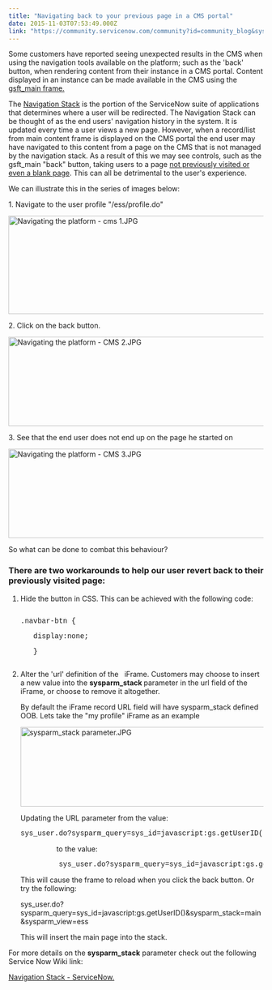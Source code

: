 ```yaml
---
title: "Navigating back to your previous page in a CMS portal"
date: 2015-11-03T07:53:49.000Z
link: "https://community.servicenow.com/community?id=community_blog&sys_id=256eeeaddbd0dbc01dcaf3231f961910"
---
```

<p>Some customers have reported seeing unexpected results in the CMS when using the navigation tools available on the platform; such as the 'back' button, when rendering content from their instance in a CMS portal. Content displayed in an instance can be made available in the CMS using the <a title="ki.servicenow.com/index.php?title=Content_Management_Integration_Points#Linking_to_Content" href="http://wiki.servicenow.com/index.php?title=Content_Management_Integration_Points#Linking_to_Content">gsft_main frame.</a></p><p></p><p>The <a title="ki.servicenow.com/index.php?title=Navigation_Stack" href="http://wiki.servicenow.com/index.php?title=Navigation_Stack">Navigation Stack</a> is the portion of the ServiceNow suite of applications that determines where a user will be redirected. The Navigation Stack can be thought of as the end users' navigation history in the system. It is updated every time a user views a new page. However, when a record/list from main content frame is displayed on the CMS portal the end user may have navigated to this content from a page on the CMS that is not managed by the navigation stack. As a result of this we may see controls, such as the gsft_main "back" button, taking users to a page <a title="i.service-now.com/kb_view.do?sysparm_article=KB0552041" href="https://hi.service-now.com/kb_view.do?sysparm_article=KB0552041">not previously visited or even a blank page</a>. This can all be detrimental to the user's experience.</p><p></p><p></p><p>We can illustrate this in the series of images below:</p><p></p><p>1. Navigate to the user profile "/ess/profile.do"</p><p><img   alt="Navigating the platform - cms 1.JPG" class="image-3 jive-image" src="d68eb331db54db048c8ef4621f96195d.iix" style="width: 620px; height: 194px; display: block; margin-left: auto; margin-right: auto;"/></p><p></p><p>2. Click on the back button.</p><p><img   alt="Navigating the platform - CMS 2.JPG" class="image-4 jive-image" src="07f52d8adb18d7041dcaf3231f9619cb.iix" style="width: 620px; height: 176px; display: block; margin-left: auto; margin-right: auto;"/></p><p></p><p>3. See that the end user does not end up on the page he started on</p><p><img   alt="Navigating the platform - CMS 3.JPG" class="image-5 jive-image" src="050df886db1013043eb27a9e0f961989.iix" style="width: 620px; height: 176px; display: block; margin-left: auto; margin-right: auto;"/></p><p></p><p>So what can be done to combat this behaviour?</p><p></p><p></p><h3>There are two workarounds to help our user revert back to their previously visited page:</h3><p></p><ol><li>Hide the button in CSS. This can be achieved with the following code:<p></p><pre __default_attr="plain" __jive_macro_name="code" class="_jivemacro_uid_14464890286111521 jive_macro_code jive_text_macro" data-renderedposition="1135.796875_38_1162_48" jivemacro_uid="_14464890286111521"><p><span style="font-family: 'courier new', courier;">.navbar-btn {</span></p><p><span style="font-family: 'courier new', courier;">   display:none;</span></p><p><span style="font-family: 'courier new', courier;">   }</span></p></pre></li><li>Alter the 'url' definition of the   iFrame. Customers may choose to insert a new value into the <strong>sysparm_stack </strong> parameter in the url field of the iFrame, or choose to remove it altogether.<p></p><p>By default the iFrame record URL field will have sysparm_stack defined OOB. Lets take the "my profile" iFrame as an example</p><p></p><p><img   alt="sysparm_stack parameter.JPG" class="image-6 jive-image" src="543e5042db985344e9737a9e0f9619e7.iix" style="width: 620px; height: 157px; display: block; margin-left: auto; margin-right: auto;"/></p><p>Updating the URL parameter from the value:</p><p></p><pre __default_attr="plain" __jive_macro_name="code" class="jive_macro_code _jivemacro_uid_14464890176854290 jive_text_macro" data-renderedposition="1494.59375_38_1162_16" jivemacro_uid="_14464890176854290"><span style="font-family: 'courier new', courier;">sys_user.do?sysparm_query=sys_id=javascript:gs.getUserID()&amp;sysparm_stack=no&amp;sysparm_view=ess</span></pre><p><span><span lang="EN-GB">                   to the value: </span></span></p><pre __default_attr="plain" __jive_macro_name="code" class="jive_macro_code jive_text_macro _jivemacro_uid_14464890224866755" data-renderedposition="1531.59375_38_1162_16" jivemacro_uid="_14464890224866755"><span style="font-family: 'courier new', courier;">         sys_user.do?sysparm_query=sys_id=javascript:gs.getUserID()&amp;sysparm_view=ess</span></pre><p>This will cause the frame to reload when you click the back button. Or try the following:</p><p>sys_user.do?sysparm_query=sys_id=javascript:gs.getUserID()&amp;sysparm_stack=main&amp;sysparm_view=ess</p><p>This will insert the main page into the stack.</p></li></ol><p></p><p>For more details on the <strong>sysparm_stack</strong> parameter check out the following Service Now Wiki link:</p><p><a href="http://wiki.servicenow.com/index.php?title=Navigation_Stack#Inserting_pages_to_the_Navigation_Stack" title="http://wiki.servicenow.com/index.php?title=Navigation_Stack#Inserting_pages_to_the_Navigation_Stack">Navigation Stack - ServiceNow.</a></p>